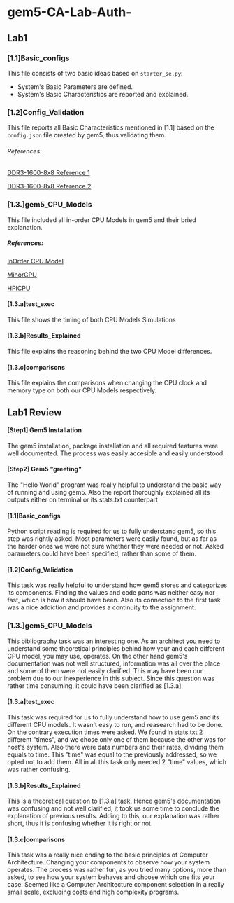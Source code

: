 # gem5-CA-Lab-Auth-

## Lab1

### [1.1]Basic_configs
This file consists of two basic ideas based on `starter_se.py`:
+ System's Basic Parameters are defined.
+ System's Basic Characteristics are reported and explained.

### [1.2]Config_Validation
This file reports all Basic Characteristics mentioned in [1.1] based on the `config.json` file created by gem5, thus validating them.

###### References:
[DDR3-1600-8x8 Reference 1](https://github.com/uart/gem5-mirror/blob/master/src/mem/DRAMCtrl.py?fbclid=IwAR2rouQPULwbeunS7y-R05zFbjXAenb0x4-L29RGdlkFvCQezmn5dcK_49o)

[DDR3-1600-8x8 Reference 2](https://en.wikipedia.org/wiki/DDR3_SDRAM)

### [1.3.]gem5_CPU_Models
This file included all in-order CPU Models in gem5 and their bried explanation.

##### References:
[InOrder CPU Model](http://gem5.org/InOrder)

[MinorCPU](http://www.gem5.org/docs/html/minor.html)

[HPICPU](http://www.gem5.org/wiki/images/c/cf/Summit2017_starterkit.pdf)

#### [1.3.a]test_exec 
This file shows the timing of both CPU Models Simulations

#### [1.3.b]Results_Explained
This file explains the reasoning behind the two CPU Model differences.

#### [1.3.c]comparisons
This file explains the comparisons when changing the CPU clock and memory type on both our CPU Models respectively.


## Lab1 Review
#### [Step1] Gem5 Installation
The gem5 installation, package installation and all required features were well documented. The process was easily accesible and easily understood.

#### [Step2] Gem5 "greeting"
The "Hello World" program was really helpful to understand the basic way of running and using gem5. Also the report thoroughly explained all its outputs either on terminal or its stats.txt counterpart

#### [1.1]Basic_configs
Python script reading is required for us to fully understand gem5, so this step was rightly asked. Most parameters were easily found, but as far as the harder ones we were not sure whether they were needed or not. Asked parameters could have been specified, rather than some of them.

#### [1.2]Config_Validation
This task was really helpful to understand how gem5 stores and categorizes its components. Finding the values and code parts was neither easy nor fast, which is how it should have been. Also its connection to the first task was a nice addiction and provides a continuity to the assignment.

### [1.3.]gem5_CPU_Models
This bibliography task was an interesting one. As an architect you need to understand some theoretical principles behind how your and each different CPU model, you may use, operates. On the other hand gem5's documentation was not well structured, information was all over the place and some of them were not easily clarified. This may have been our problem due to our inexperience in this subject. Since this question was rather time consuming, it could have been clarified as [1.3.a].

#### [1.3.a]test_exec
This task was required for us to fully understand how to use gem5 and its different CPU models. It wasn't easy to run, and reasearch had to be done. On the contrary execution times were asked. We found in stats.txt 2 different "times", and we chose only one of them because the other was for host's system. Also there were data numbers and their rates, dividing them equals to time. This "time" was equal to the previously addressed, so we opted not to add them. All in all this task only needed 2 "time" values, which was rather confusing.

#### [1.3.b]Results_Explained
This is a theoretical question to [1.3.a] task. Hence gem5's documentation was confusing and not well clarified, it took us some time to conclude the explanation of previous results. Adding to this, our explanation was rather short, thus it is confusing whether it is right or not.

#### [1.3.c]comparisons
This task was a really nice ending to the basic principles of Computer Architecture. Changing your components to observe how your system operates. The process was rather fun, as you tried many options, more than asked, to see how your system behaves and choose which one fits your case. Seemed like a Computer Architecture component selection in a really small scale, excluding costs and high complexity programs.
